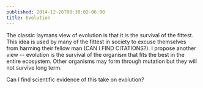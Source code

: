 ```yaml
---
published: 2014-12-26T08:38:02-06:00
title: Evolution
---
```

The classic laymans view of evolution is that it is the survival of the fittest. This idea is used by many of the fittest in society to excuse themselves from harming their fellow man (CAN I FIND CITATIONS?). I propose another view -- evolution is the survival of the organism that fits the best in the entire ecosystem. Other organisms may form through mutation but they will not survive long term.

Can I find scientific evidence of this take on evolution?